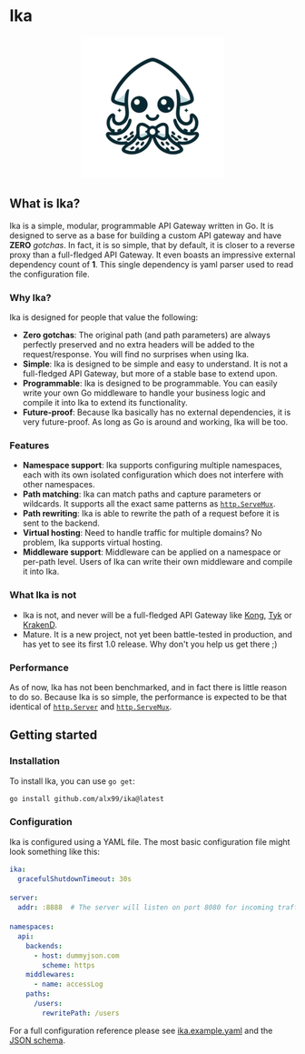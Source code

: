 # Ika

<p align="center">
  <img src="https://github.com/ALX99/ika/blob/main/logo.png" />
</p>

## What is Ika?

Ika is a simple, modular, programmable API Gateway written in Go. It is designed to serve as a base for building a custom API gateway and have **ZERO** *gotchas*.
In fact, it is so simple, that by default, it is closer to a reverse proxy than a full-fledged API Gateway. It even boasts an impressive external dependency count of **1**.
This single dependency is yaml parser used to read the configuration file.

### Why Ika?

Ika is designed for people that value the following:

- **Zero gotchas**: The original path (and path parameters) are always perfectly preserved and no extra headers will be added to the request/response. You will find no surprises when using Ika.
- **Simple**: Ika is designed to be simple and easy to understand. It is not a full-fledged API Gateway, but more of a stable base to extend upon.
- **Programmable**: Ika is designed to be programmable. You can easily write your own Go middleware to handle your business logic and compile it into Ika to extend its functionality.
- **Future-proof**: Because Ika basically has no external dependencies, it is very future-proof. As long as Go is around and working, Ika will be too.

### Features

- **Namespace support**: Ika supports configuring multiple namespaces, each with its own isolated configuration which does not interfere with other namespaces.
- **Path matching**: Ika can match paths and capture parameters or wildcards. It supports all the exact same patterns as [`http.ServeMux`](https://pkg.go.dev/net/http#hdr-Patterns).
- **Path rewriting**: Ika is able to rewrite the path of a request before it is sent to the backend.
- **Virtual hosting**: Need to handle traffic for multiple domains? No problem, Ika supports virtual hosting.
- **Middleware support**: Middleware can be applied on a namespace or per-path level. Users of Ika can write their own middleware and compile it into Ika.

### What Ika is not

- Ika is not, and never will be a full-fledged API Gateway like [Kong](https://konghq.com/products/kong-gateway), [Tyk](https://tyk.io) or [KrakenD](https://www.krakend.io).
- Mature. It is a new project, not yet been battle-tested in production, and has yet to see its first 1.0 release. Why don't you help us get there ;)

### Performance

As of now, Ika has not been benchmarked, and in fact there is little reason to do so.
Because Ika is so simple, the performance is expected to be that identical of [`http.Server`](https://pkg.go.dev/net/http#Server) and [`http.ServeMux`](https://pkg.go.dev/net/http#ServeMux).

## Getting started

### Installation

To install Ika, you can use `go get`:

```bash
go install github.com/alx99/ika@latest
```

### Configuration

Ika is configured using a YAML file. The most basic configuration file might look something like this:

```yaml
ika:
  gracefulShutdownTimeout: 30s

server:
  addr: :8888  # The server will listen on port 8080 for incoming traffic

namespaces:
  api:
    backends:
      - host: dummyjson.com
        scheme: https
    middlewares:
      - name: accessLog
    paths:
      /users:
        rewritePath: /users
```

For a full configuration reference please see [ika.example.yaml](./ika.example.yaml) and the [JSON schema](./config/schema.json).

